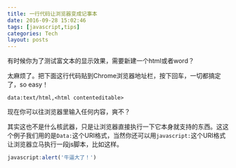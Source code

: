 ```yaml
---
title: 一行代码让浏览器变成记事本
date: 2016-09-28 15:02:46
tags: [javascript,tips]
categories: Tech
layout: posts
---
```

有时候你为了测试富文本的显示效果，需要新建一个html或者word？

<!-- more -->

太麻烦了。把下面这行代码贴到Chrome浏览器地址栏，按下回车，一切都搞定了，so easy！

```
data:text/html,<html contenteditable>
```

现在你可以往浏览器里输入任何内容，爽不？

其实这也不是什么核武器，只是让浏览器直接执行一下它本身就支持的东西。这这个例子我们用的是`Data:`这个URI格式，当然你还可以用`javascript:`这个URI格式让浏览器立马执行一段js脚本，比如这样。

```js
javascript:alert('牛逼大了！')
```
